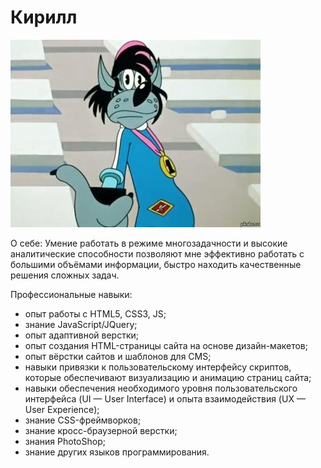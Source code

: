# Кирилл

![Фото](img/avatar.jpg)

О себе:
Умение работать в режиме многозадачности и высокие аналитические способности позволяют мне эффективно работать с большими объёмами информации, быстро находить качественные решения сложных задач.

Профессиональные навыки:
* опыт работы с HTML5, CSS3, JS; 
* знание JavaScript/JQuery;
* опыт адаптивной верстки;
* опыт создания HTML-страницы сайта на основе дизайн-макетов;
* опыт вёрстки сайтов и шаблонов для CMS;
* навыки привязки к пользовательскому интерфейсу скриптов, которые обеспечивают визуализацию и анимацию страниц сайта;
* навыки обеспечения необходимого уровня пользовательского интерфейса (UI — User Interface) и опыта взаимодействия (UX — User Experience);
* знание CSS-фреймворков;
* знание кросс-браузерной верстки;
* знания PhotoShop;
* знание других языков программирования.
